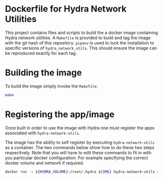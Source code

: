 Dockerfile for Hydra Network Utilities
======================================

This project contains files and scripts to build the a docker image containing
Hydra network utilities. A `Makefile` is provided to build and tag the image with
the git hash of this repository. `pipenv` is used to lock the installation to specific
versions of `hydra_network_utils`. This should ensure the image
can be reproduced exactly for each tag.

Building the image
==================

To build the image simply invoke the `Makefile`.

```bash
make
``` 


Registering the app/image
=========================

Once built in order to use the image with Hydra one must register the apps associated 
with `hydra-network-utils`.

The image has the ability to self register by executing `hydra-network-utils` as a container. 
The two commands below show how to do these two steps respecitvely. Note that you
will have to edit these commands to fit in with you particular docker configuration. 
For example specifying the correct docker volume and network if required.

```bash
docker run -v ${HYDRA_VOLUME}:/root/.hydra ${IMG} hydra-network-utils register ${IMG}
```
